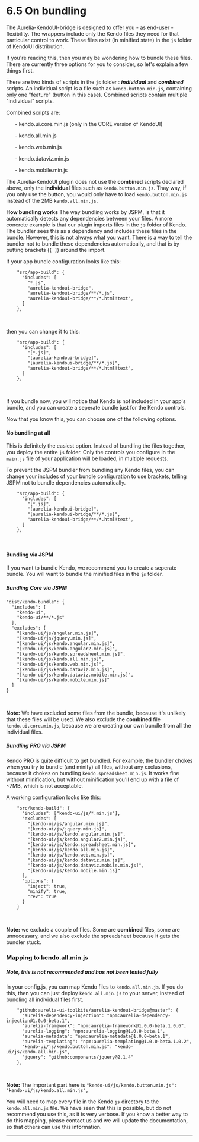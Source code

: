 # 6.5 On bundling

The Aurelia-KendoUI-bridge is designed to offer you - as end-user - flexibility. The wrappers include only the Kendo files they need for that particular control to work. These files exist (in minified state) in the `js` folder of KendoUI distribution.
<br>

If you're reading this, then you may be wondering how to bundle these files. There are currently three options for you to consider, so let's explain a few things first.


There are two kinds of scripts in the `js` folder : ___individual___ and ___combined___ scripts. An individual script is a file such as `kendo.button.min.js`, containing only one "feature" (button in this case). Combined scripts contain multiple "individual" scripts.
<br>

Combined scripts are:
<br>

 &nbsp; &nbsp; &nbsp; - kendo.ui.core.min.js (only in the CORE version of KendoUI)

 &nbsp; &nbsp; &nbsp; - kendo.all.min.js

 &nbsp; &nbsp; &nbsp; - kendo.web.min.js

 &nbsp; &nbsp; &nbsp; - kendo.dataviz.min.js

 &nbsp; &nbsp; &nbsp; - kendo.mobile.min.js
<br>

The Aurelia-KendoUI plugin does not use the __combined__ scripts declared above, only the __individual__ files such as `kendo.button.min.js`. Thay way, if you only use the button, you would only have to load `kendo.button.min.js` instead of the 2MB `kendo.all.min.js`.
<br>

__How bundling works__
The way bundling works by JSPM, is that it automatically detects any dependencies between your files. A more concrete example is that our plugin imports files in the `js` folder of Kendo. The bundler sees this as a dependency and includes these files in the bundle. However, this is not always what you want. There is a way to tell the bundler not to bundle these dependencies automatically, and that is by putting brackets (`[ ]`) around the import.
<br>

If your app bundle configuration looks like this:
<br>

```
    "src/app-build": {
      "includes": [
        "*.js",
        "aurelia-kendoui-bridge",
        "aurelia-kendoui-bridge/**/*.js",
        "aurelia-kendoui-bridge/**/*.html!text",
      ]
    },
```
<br>

then you can change it to this:
<br>

```
    "src/app-build": {
      "includes": [
        "[*.js]",
        "[aurelia-kendoui-bridge]",
        "[aurelia-kendoui-bridge/**/*.js]",
        "aurelia-kendoui-bridge/**/*.html!text",
      ]
    },
```
<br>


If you bundle now, you will notice that Kendo is not included in your app's bundle, and you can create a seperate bundle just for the Kendo controls.

Now that you know this, you can choose one of the following options.
<br>

#### No bundling at all
This is definitely the easiest option. Instead of bundling the files together, you deploy the entire `js` folder. Only the controls you configure in the `main.js` file of your application will be loaded, in multiple requests.
<br>

To prevent the JSPM bundler from bundling any Kendo files, you can change your includes of your bundle configuration to use brackets, telling JSPM not to bundle dependencies automatically.
<br>

```
    "src/app-build": {
      "includes": [
        "[*.js]",
        "[aurelia-kendoui-bridge]",
        "[aurelia-kendoui-bridge/**/*.js]",
        "aurelia-kendoui-bridge/**/*.html!text",
      ]
    },
```
<br>


#### Bundling via JSPM
If you want to bundle Kendo, we recommend you to create a seperate bundle. You will want to bundle the minified files in the `js` folder.
<br>

##### Bundling Core via JSPM

    "dist/kendo-bundle": {
      "includes": [
        "kendo-ui",
        "kendo-ui/**/*.js"
      ],
      "excludes": [
        "[kendo-ui/js/angular.min.js]",
        "[kendo-ui/js/jquery.min.js]",
        "[kendo-ui/js/kendo.angular.min.js]",
        "[kendo-ui/js/kendo.angular2.min.js]",
        "[kendo-ui/js/kendo.spreadsheet.min.js]",
        "[kendo-ui/js/kendo.all.min.js]",
        "[kendo-ui/js/kendo.web.min.js]",
        "[kendo-ui/js/kendo.dataviz.min.js]",
        "[kendo-ui/js/kendo.dataviz.mobile.min.js]",
        "[kendo-ui/js/kendo.mobile.min.js]"
      ]
    }
<br>

__Note:__ We have excluded some files from the bundle, because it's unlikely that these files will be used. We also exclude the __combined__ file `kendo.ui.core.min.js`, because we are creating our own bundle from all the individual files.
<br>

##### Bundling PRO via JSPM
Kendo PRO is quite difficult to get bundled. For example, the bundler chokes when you try to bundle (and minify) all files, without any exclusions, because it chokes on bundling `kendo.spreadsheet.min.js`. It works fine without minification, but without minification you'll end up with a file of ~7MB, which is not acceptable.
<br>

A working configuration looks like this:
<br>

```
    "src/kendo-build": {
      "includes": ["kendo-ui/js/*.min.js"],
      "excludes": [
        "[kendo-ui/js/angular.min.js]",
        "[kendo-ui/js/jquery.min.js]",
        "[kendo-ui/js/kendo.angular.min.js]",
        "[kendo-ui/js/kendo.angular2.min.js]",
        "[kendo-ui/js/kendo.spreadsheet.min.js]",
        "[kendo-ui/js/kendo.all.min.js]",
        "[kendo-ui/js/kendo.web.min.js]",
        "[kendo-ui/js/kendo.dataviz.min.js]",
        "[kendo-ui/js/kendo.dataviz.mobile.min.js]",
        "[kendo-ui/js/kendo.mobile.min.js]"
      ],
      "options": {
        "inject": true,
        "minify": true,
        "rev": true
      }
    }
```
<br>

__Note:__ we exclude a couple of files. Some are __combined__ files, some are unnecessary, and we also exclude the spreadsheet because it gets the bundler stuck.
<br>

### Mapping to kendo.all.min.js
##### Note, this is not recommended and has not been tested fully

In your config.js, you can map Kendo files to `kendo.all.min.js`. If you do this, then you can just deploy `kendo.all.min.js` to your server, instead of bundling all individual files first.
<br>

```
    "github:aurelia-ui-toolkits/aurelia-kendoui-bridge@master": {
      "aurelia-dependency-injection": "npm:aurelia-dependency-injection@1.0.0-beta.1",
      "aurelia-framework": "npm:aurelia-framework@1.0.0-beta.1.0.6",
      "aurelia-logging": "npm:aurelia-logging@1.0.0-beta.1",
      "aurelia-metadata": "npm:aurelia-metadata@1.0.0-beta.1",
      "aurelia-templating": "npm:aurelia-templating@1.0.0-beta.1.0.2",
      "kendo-ui/js/kendo.button.min.js": "kendo-ui/js/kendo.all.min.js",
      "jquery": "github:components/jquery@2.1.4"
    },
```
<br>

__Note:__ The important part here is `"kendo-ui/js/kendo.button.min.js": "kendo-ui/js/kendo.all.min.js",`

You will need to map every file in the Kendo `js` directory to the `kendo.all.min.js` file. We have seen that this is possible, but do not recommend you use this, as it is very verbose. If you know a better way to do this mapping, please contact us and we will update the documentation, so that others can use this information.
<br>

* * *

